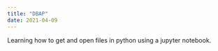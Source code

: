 ```yaml
---
title: "DBAP"
date: 2021-04-09
---
```

Learning how to get and open files in python using a jupyter notebook.
